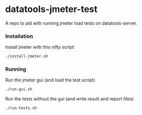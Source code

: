 # datatools-jmeter-test

A repo to aid with running jmeter load tests on datatools-server.

### Installation

Install jmeter with this nifty script:

```sh
./install-jmeter.sh
```

### Running

Run the jmeter gui (and load the test script)

```sh
./run-gui.sh
```

Run the tests without the gui (and write result and report files)


```sh
./run-tests.sh
```
